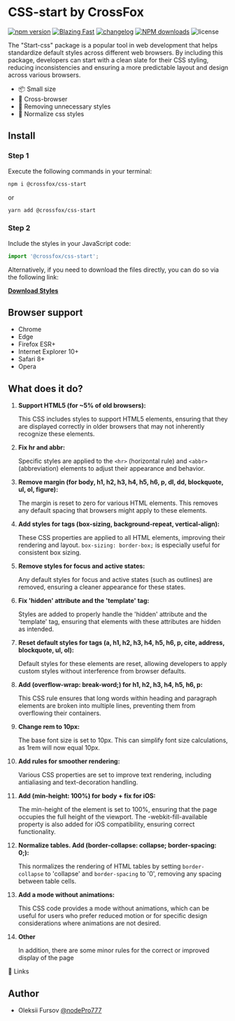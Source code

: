 # CSS-start by CrossFox

[![npm version](https://badge.fury.io/js/@crossfox%2Fcss-start.svg)](https://www.npmjs.com/package/@crossfox/css-start)
[![Blazing Fast](https://badgen.now.sh/badge/speed/blazing%20%F0%9F%94%A5/green)](https://unpkg.com/@crossfox/css-start)
[![changelog](https://img.shields.io/badge/changelog-md-blue.svg?style=flat-square)](CHANGELOG.md)
[![NPM downloads](https://img.shields.io/npm/dm/@crossfox/css-start.svg?style=flat-square)](https://npmjs.org/package/@crossfox/css-start)
![license](https://badgen.now.sh/badge/license/Apache-2.0)


The "Start-css" package is a popular tool in web development that helps standardize default styles across different web
browsers. By including this package, developers can start with a clean slate for their CSS styling, reducing
inconsistencies and ensuring a more predictable layout and design across various browsers.

* 📦 Small size
* 💪 Cross-browser
* 🌟 Removing unnecessary styles
* 🧮 Normalize css styles
###

## Install

### Step 1
Execute the following commands in your terminal:

```sh
npm i @crossfox/css-start
```

or

```sh
yarn add @crossfox/css-start
```

### Step 2
Include the styles in your JavaScript code:

```javascript
import '@crossfox/css-start';
```

Alternatively, if you need to download the files directly, you can do so via the following link:

[**Download Styles**](https://oleksiifursov.github.io/crossfox-front/package/css/start/dist/base.min.css)

## Browser support
- Chrome
-	Edge
-	Firefox ESR+
-	Internet Explorer 10+
-	Safari 8+
-	Opera

## What does it do?

1. **Support HTML5 (for ~5% of old browsers):**

	 This CSS includes styles to support HTML5 elements, ensuring that they are displayed correctly in older browsers that may not inherently recognize these elements.


1. **Fix hr and abbr:**

	 Specific styles are applied to the `<hr>` (horizontal rule) and `<abbr>` (abbreviation) elements to adjust their appearance and behavior.


1. **Remove margin (for body, h1, h2, h3, h4, h5, h6, p, dl, dd, blockquote, ul, ol, figure):**

	 The margin is reset to zero for various HTML elements. This removes any default spacing that browsers might apply to these elements.


1. **Add styles for tags (box-sizing, background-repeat, vertical-align):**

	 These CSS properties are applied to all HTML elements, improving their rendering and layout. `box-sizing: border-box;` is especially useful for consistent box sizing.


1. **Remove styles for focus and active states:**

	 Any default styles for focus and active states (such as outlines) are removed, ensuring a cleaner appearance for these states.


1. **Fix 'hidden' attribute and the 'template' tag:**

	 Styles are added to properly handle the 'hidden' attribute and the 'template' tag, ensuring that elements with these attributes are hidden as intended.


1. **Reset default styles for tags (a, h1, h2, h3, h4, h5, h6, p, cite, address, blockquote, ul, ol):**

	 Default styles for these elements are reset, allowing developers to apply custom styles without interference from browser defaults.


1. **Add (overflow-wrap: break-word;) for h1, h2, h3, h4, h5, h6, p:**

	 This CSS rule ensures that long words within heading and paragraph elements are broken into multiple lines, preventing them from overflowing their containers.


1. **Change rem to 10px:**

	 The base font size is set to 10px. This can simplify font size calculations, as 1rem will now equal 10px.


1. **Add rules for smoother rendering:**

	 Various CSS properties are set to improve text rendering, including antialiasing and text-decoration handling.


1. **Add (min-height: 100%) for body + fix for iOS:**

	 The min-height of the <body> element is set to 100%, ensuring that the page occupies the full height of the viewport. The -webkit-fill-available property is also added for iOS compatibility, ensuring correct functionality.


1. **Normalize tables. Add (border-collapse: collapse; border-spacing: 0;):**

	 This normalizes the rendering of HTML tables by setting `border-collapse` to 'collapse' and `border-spacing` to '0', removing any spacing between table cells.


1. **Add a mode without animations:**

	 This CSS code provides a mode without animations, which can be useful for users who prefer reduced motion or for specific design considerations where animations are not desired.


1. **Other**

	 In addition, there are some minor rules for the correct or improved display of the page

🔗 Links


## Author

- Oleksii Fursov [@nodePro777](https://t.me/nodePro777)
